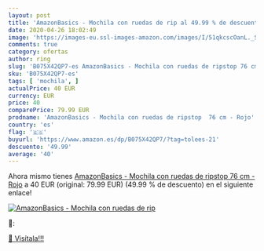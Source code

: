 ```yaml
---
layout: post
title: 'AmazonBasics - Mochila con ruedas de rip al 49.99 % de descuento'
date: 2020-04-26 18:02:49
image: 'https://images-eu.ssl-images-amazon.com/images/I/51qkcscOanL._SL200_.jpg'
comments: true
category: ofertas
author: ring
slug: 'B075X42QP7-es AmazonBasics - Mochila con ruedas de ripstop 76 cm - Rojo'
sku: 'B075X42QP7-es'
tags: [ 'mochila', ]
actualPrice: 40 EUR
currency: EUR
price: 40
comparePrice: 79.99 EUR
prodname: 'AmazonBasics - Mochila con ruedas de ripstop  76 cm - Rojo'
country: 'es'
flag: '🇪🇸'
buyurl: 'https://www.amazon.es/dp/B075X42QP7/?tag=tolees-21'
descuento: '49.99'
average: '40'
---
```


Ahora mismo tienes [AmazonBasics - Mochila con ruedas de ripstop  76 cm - Rojo](https://www.amazon.es/dp/B075X42QP7/?tag=tolees-21) a 40 EUR (original: 79.99 EUR) (49.99 %  de descuento) en el siguiente enlace!

[![AmazonBasics - Mochila con ruedas de rip](https://images-eu.ssl-images-amazon.com/images/I/51qkcscOanL._SL200_.jpg)](https://www.amazon.es/dp/B075X42QP7/?tag=tolees-21)

🔎:


[🛒 Visítala!!!](https://www.amazon.es/dp/B075X42QP7/?tag=tolees-21)

